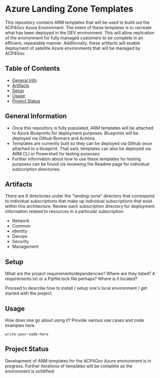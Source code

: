 # Azure Landing Zone Templates

This repository contains ARM templates that will be used to build out the ACP4Gov Azure Environment. 
The intent of these templates is to recreate what has been deployed in the DEV environment. This will allow replication of the environment for fully managed 
customers to be complete in an efficient, repeatable manner. Additionally, these artifacts will enable deployment of satellite Azure environments that will 
be managed by ACP4Gov.

## Table of Contents
* [General Info](#general-information)
* [Artifacts](#artifacts)
* [Setup](#setup)
* [Usage](#usage)
* [Project Status](#project-status)

## General Information
- Once this repository is fully populated, ARM templates will be attached to Azure Blueprints for deployment purposes. Blueprints will be deployed via Github Runners and Actions.
- Templates are currently built so they can be deployed via Github once attached to a blueprint. That said, templates can also be deployed via ARM CLI or Powershell for testing purposes. 
- Further information about how to use these templates for testing purposes can be found via reviewing the Readme page for individual subscription directories.

## Artifacts
There are 6 directories under the "landing-zone" directory that correspond to individual subscriptions that make up individual subscriptions that exist within this architecture.
Review each subscription directory for deployment information related to resources in a particular subscription.
- Network
- Common
- Identity
- Devops
- Security
- Management

## Setup
What are the project requirements/dependencies? Where are they listed? A requirements.txt or a Pipfile.lock file perhaps? Where is it located?

Proceed to describe how to install / setup one's local environment / get started with the project.


## Usage
How does one go about using it?
Provide various use cases and code examples here.

`write-your-code-here`


## Project Status
Development of ARM templates for the ACP4Gov Azure environment is in progress. Further iterations of templates will be complete as the environment is solidified. 
